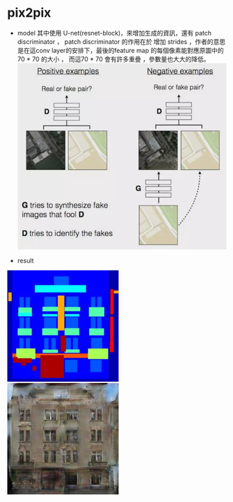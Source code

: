 # pix2pix

*  model 
   其中使用 U-net(resnet-block)，來增加生成的資訊，還有 patch discriminator ， patch discriminator 的作用在於 增加 strides ，作者的意思是在這conv layer的安排下，最後的feature map 的每個像素能對應原圖中的 70 * 70 的大小 ， 而這70 * 70 會有許多重疊 ，參數量也大大的降低。
![](https://github.com/citya1472581234/GAN/blob/master/pix2pix/result/model.jpg?raw=true)

* result 

![](https://github.com/citya1472581234/GAN/blob/master/pix2pix/result/cmp_b0252.jpg?raw=true)
![](https://github.com/citya1472581234/GAN/blob/master/pix2pix/result/cmp_b0252%20(2).jpg?raw=true)
